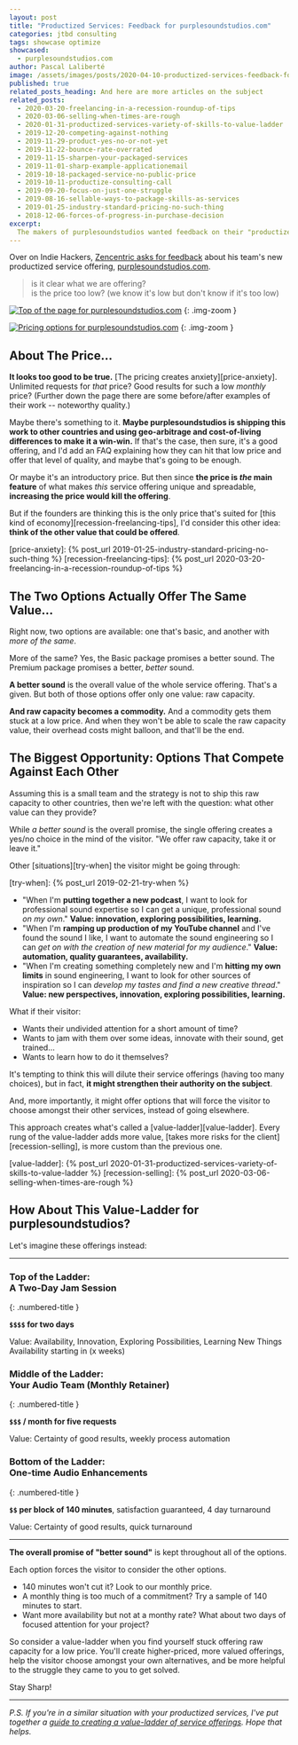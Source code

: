 ```yaml
---
layout: post
title: "Productized Services: Feedback for purplesoundstudios.com"
categories: jtbd consulting
tags: showcase optimize
showcased:
  - purplesoundstudios.com
author: Pascal Laliberté
image: /assets/images/posts/2020-04-10-productized-services-feedback-for-purplesoundstudios.jpg
published: true
related_posts_heading: And here are more articles on the subject
related_posts:
  - 2020-03-20-freelancing-in-a-recession-roundup-of-tips
  - 2020-03-06-selling-when-times-are-rough
  - 2020-01-31-productized-services-variety-of-skills-to-value-ladder
  - 2019-12-20-competing-against-nothing
  - 2019-11-29-product-yes-no-or-not-yet
  - 2019-11-22-bounce-rate-overrated
  - 2019-11-15-sharpen-your-packaged-services
  - 2019-11-01-sharp-example-applicationemail
  - 2019-10-18-packaged-service-no-public-price
  - 2019-10-11-productize-consulting-call
  - 2019-09-20-focus-on-just-one-struggle
  - 2019-08-16-sellable-ways-to-package-skills-as-services
  - 2019-01-25-industry-standard-pricing-no-such-thing
  - 2018-12-06-forces-of-progress-in-purchase-decision
excerpt: 
  The makers of purplesoundstudios wanted feedback on their "productized service". Is it clear what they're offering? Is the price too low? My answer? Unlimited audio improvements for $49/month seems suspect, and there's probably a way to move away from offering raw capacity for a low price by having a value-ladder of options.
---
```


Over on Indie Hackers, [Zencentric asks for feedback][thread] about his team's new productized service offering, [purplesoundstudios.com][purplesoundstudios].

> is it clear what we are offering?  
> is the price too low? (we know it's low but don't know if it's too low)

[thread]: https://www.indiehackers.com/post/launched-a-new-productized-service-audio-and-music-looking-for-feedback-c704175a30?commentId=-M4UI-Z29bNVXAStwAux
[purplesoundstudios]: https://www.purplesoundstudios.com

[![Top of the page for purplesoundstudios.com](/assets/images/posts/2020-04-10-productized-services-feedback-for-purplesoundstudios-01.jpg)][purplesoundstudios]
{: .img-zoom }

[![Pricing options for purplesoundstudios.com](/assets/images/posts/2020-04-10-productized-services-feedback-for-purplesoundstudios-02.jpg)][purplesoundstudios]
{: .img-zoom }

## About The Price...

**It looks too good to be true.** [The pricing creates anxiety][price-anxiety]. Unlimited requests for _that_ price? Good results for such a low _monthly_ price? (Further down the page there are some before/after examples of their work -- noteworthy quality.)

Maybe there's something to it. **Maybe purplesoundstudios is shipping this work to other countries and using geo-arbitrage and cost-of-living differences to make it a win-win.** If that's the case, then sure, it's a good offering, and I'd add an FAQ explaining how they can hit that low price and offer that level of quality, and maybe that's going to be enough.

Or maybe it's an introductory price. But then since **the price is _the_ main feature** of what makes _this_ service offering unique and spreadable, **increasing the price would kill the offering**.

But if the founders are thinking this is the only price that's suited for [this kind of economy][recession-freelancing-tips], I'd consider this other idea: **think of the other value that could be offered**.

[price-anxiety]: {% post_url 2019-01-25-industry-standard-pricing-no-such-thing %}
[recession-freelancing-tips]: {% post_url 2020-03-20-freelancing-in-a-recession-roundup-of-tips %}

## The Two Options Actually Offer The Same Value...

Right now, two options are available: one that's basic, and another with _more of the same_.

More of the same? Yes, the Basic package promises a better sound. The Premium package promises a better, _better_ sound.

**A better sound** is the overall value of the whole service offering. That's a given. But both of those options offer only one value: raw capacity.

**And raw capacity becomes a commodity.** And a commodity gets them stuck at a low price. And when they won't be able to scale the raw capacity value, their overhead costs might balloon, and that'll be the end.

## The Biggest Opportunity: Options That Compete Against Each Other

Assuming this is a small team and the strategy is not to ship this raw capacity to other countries, then we're left with the question: what other value can they provide?

While _a better sound_ is the overall promise, the single offering creates a yes/no choice in the mind of the visitor. "We offer raw capacity, take it or leave it."

Other [situations][try-when] the visitor might be going through:

[try-when]: {% post_url 2019-02-21-try-when %}

* "When I'm **putting together a new podcast**, I want to look for professional sound expertise so I can get a unique, professional sound _on my own_." **Value: innovation, exploring possibilities, learning.**
* "When I'm **ramping up production of my YouTube channel** and I've found the sound I like, I want to automate the sound engineering so I can _get on with the creation of new material for my audience_." **Value: automation, quality guarantees, availability.**
* "When I'm creating something completely new and I'm **hitting my own limits** in sound engineering, I want to look for other sources of inspiration so I can _develop my tastes and find a new creative thread_." **Value: new perspectives, innovation, exploring possibilities, learning.**

What if their visitor:

* Wants their undivided attention for a short amount of time?
* Wants to jam with them over some ideas, innovate with their sound, get trained...
* Wants to learn how to do it themselves?

It's tempting to think this will dilute their service offerings (having too many choices), but in fact, **it might strengthen their authority on the subject**. 

And, more importantly, it might offer options that will force the visitor to choose amongst their other services, instead of going elsewhere.

This approach creates what's called a [value-ladder][value-ladder]. Every rung of the value-ladder adds more value, [takes more risks for the client][recession-selling], is more custom than the previous one.

[value-ladder]: {% post_url 2020-01-31-productized-services-variety-of-skills-to-value-ladder %}
[recession-selling]: {% post_url 2020-03-06-selling-when-times-are-rough %}

## How About This Value-Ladder for purplesoundstudios?

Let's imagine these offerings instead:

---

### **Top of the Ladder:**<br>A Two-Day Jam Session
{: .numbered-title }

**`$$$$` for two days**

Value: Availability, Innovation, Exploring Possibilities, Learning New Things
Availability starting in (x weeks)

### **Middle of the Ladder:**<br>Your Audio Team (Monthly Retainer)
{: .numbered-title }

**`$$$` / month for five requests**

Value: Certainty of good results, weekly process automation

### **Bottom of the Ladder:**<br>One-time Audio Enhancements
{: .numbered-title }

**`$$` per block of 140 minutes**, satisfaction guaranteed, 4 day turnaround

Value: Certainty of good results, quick turnaround

---

**The overall promise of "better sound"** is kept throughout all of the options.

Each option forces the visitor to consider the other options.

* 140 minutes won't cut it? Look to our monthly price.
* A monthly thing is too much of a commitment? Try a sample of 140 minutes to start.
* Want more availability but not at a monthy rate? What about two days of focused attention for your project?

So consider a value-ladder when you find yourself stuck offering raw capacity for a low price. You'll create higher-priced, more valued offerings, help the visitor choose amongst your own alternatives, and be more helpful to the struggle they came to you to get solved.

Stay Sharp!

---

_P.S. If you're in a similar situation with your productized services, I've put together a [guide to creating a value-ladder of service offerings](/stepitup/guide/). Hope that helps._
